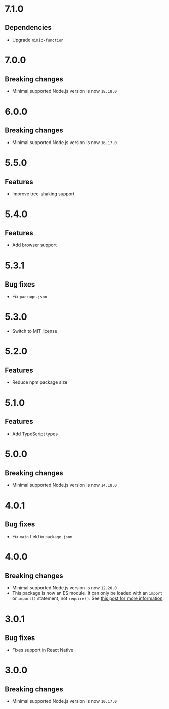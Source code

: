 # 7.1.0

## Dependencies

- Upgrade `mimic-function`

# 7.0.0

## Breaking changes

- Minimal supported Node.js version is now `18.18.0`

# 6.0.0

## Breaking changes

- Minimal supported Node.js version is now `16.17.0`

# 5.5.0

## Features

- Improve tree-shaking support

# 5.4.0

## Features

- Add browser support

# 5.3.1

## Bug fixes

- Fix `package.json`

# 5.3.0

- Switch to MIT license

# 5.2.0

## Features

- Reduce npm package size

# 5.1.0

## Features

- Add TypeScript types

# 5.0.0

## Breaking changes

- Minimal supported Node.js version is now `14.18.0`

# 4.0.1

## Bug fixes

- Fix `main` field in `package.json`

# 4.0.0

## Breaking changes

- Minimal supported Node.js version is now `12.20.0`
- This package is now an ES module. It can only be loaded with an `import` or
  `import()` statement, not `require()`. See
  [this post for more information](https://gist.github.com/sindresorhus/a39789f98801d908bbc7ff3ecc99d99c).

# 3.0.1

## Bug fixes

- Fixes support in React Native

# 3.0.0

## Breaking changes

- Minimal supported Node.js version is now `10.17.0`
